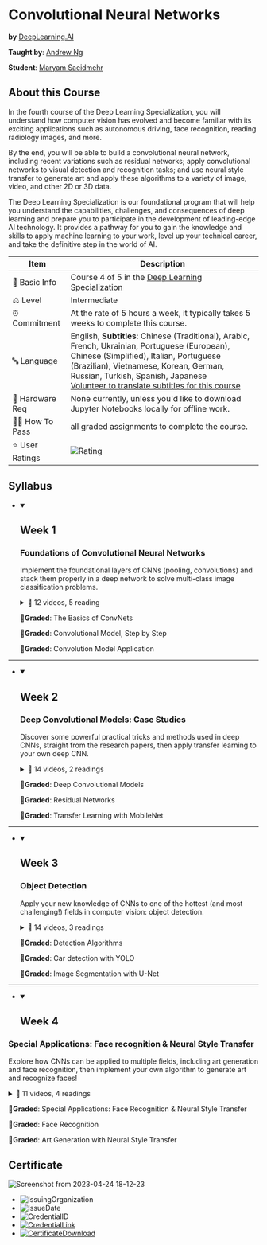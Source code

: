 # Convolutional Neural Networks

**by** <a href="https://DeepLearning.AI/">DeepLearning.AI</a>

**Taught by**: <a href="https://www.coursera.org/instructor/andrewng">Andrew Ng</a>

**Student**: <a href="https://maryamsaeedmehr.github.io/">Maryam Saeidmehr</a>

## About this Course

In the fourth course of the Deep Learning Specialization, you will understand how computer vision has evolved and become familiar with its exciting applications such as autonomous driving, face recognition, reading radiology images, and more.

By the end, you will be able to build a convolutional neural network, including recent variations such as residual networks; apply convolutional networks to visual detection and recognition tasks; and use neural style transfer to generate art and apply these algorithms to a variety of image, video, and other 2D or 3D data.

The Deep Learning Specialization is our foundational program that will help you understand the capabilities, challenges, and consequences of deep learning and prepare you to participate in the development of leading-edge AI technology. It provides a pathway for you to gain the knowledge and skills to apply machine learning to your work, level up your technical career, and take the definitive step in the world of AI.

| Item | Description |
|---|---|
| 📓 Basic Info  |  Course 4 of 5 in the <a href="https://www.coursera.org/specializations/deep-learning">Deep Learning Specialization</a>  |
| ⚖️ Level  | Intermediate  |
| ⏰ Commitment  | At the rate of 5 hours a week, it typically takes 5 weeks to complete this course.  |
| 🔤 Language  | English, **Subtitles**: Chinese (Traditional), Arabic, French, Ukrainian, Portuguese (European), Chinese (Simplified), Italian, Portuguese (Brazilian), Vietnamese, Korean, German, Russian, Turkish, Spanish, Japanese</br> <a href="https://www.coursera.org/learn/neural-networks-deep-learning/home/info#">Volunteer to translate subtitles for this course</a>  |
| :wrench: Hardware Req | None currently, unless you'd like to download Jupyter Notebooks locally for offline work. |
| 🧑‍🎓 How To Pass  |  all graded assignments to complete the course. |
| ⭐ User Ratings  | ![Rating](https://img.shields.io/badge/rating-4.9-brightgreen) |

## Syllabus

- <details open><summary><h2>Week 1</h2></summary>

  ### Foundations of Convolutional Neural Networks

  Implement the foundational layers of CNNs (pooling, convolutions) and stack them properly in a deep network to solve multi-class image classification problems.

  <details>
    <summary>📂 12 videos, 5 reading</summary>

  - Video: Computer Vision
  - Video: Edge Detection Example
  - Video: More Edge Detection
  - Video: Padding
  - App Item: [IMPORTANT] Have questions, issues or ideas? Join our Community!
  - Video: Strided Convolutions
  - Video: Convolutions Over Volume
  - Video: One Layer of a Convolutional Network
  - Reading: Clarifications about Upcoming Simple Convolutional Network Example Video
  - Video: Simple Convolutional Network Example
  - Video: Pooling Layers
  - Reading: Clarifications about Upcoming CNN Example Video
  - Video: CNN Example
  - Reading: Clarifications about Upcoming Why Convolutions?
  - Video: Why Convolutions?
  - App Item: Lecture Notes W1
  - Reading: How to Download your Notebook
  - Reading: H​ow to Refresh your Workspace
  - Video: Yann LeCun Interview

  </details>

  🔬**Graded**: The Basics of ConvNets

  🔬**Graded**: Convolutional Model, Step by Step

  🔬**Graded**: Convolution Model Application

</details>

---  

- <details open><summary><h2>Week 2</h2></summary>

  ### Deep Convolutional Models: Case Studies

  Discover some powerful practical tricks and methods used in deep CNNs, straight from the research papers, then apply transfer learning to your own deep CNN.

  <details>
    <summary>📂 14 videos, 2 readings</summary>

    - Video: Why look at case studies?
    - Video: Classic Networks
    - Video: ResNets
    - Video: Why ResNets Work?
    - Video: Networks in Networks and 1x1 Convolutions
    - Reading: Clarifications about Upcoming Inception Network Motivation Video
    - Video: Inception Network Motivation
    - Video: Inception Network
    - Video: MobileNet
    - Video: MobileNet Architecture
    - Video: EfficientNet
    - Video: Using Open-Source Implementation
    - Video: Transfer Learning
    - Video: Data Augmentation
    - Video: State of Computer Vision
    - App Item: Lecture Notes W2
    - Reading: Note on the Upcoming Programming Assignment - Residual Networks

  </details>

  🔬**Graded**: Deep Convolutional Models

  🔬**Graded**: Residual Networks

  🔬**Graded**: Transfer Learning with MobileNet

</details>

---

- <details open><summary><h2>Week 3</h2></summary>

  ### Object Detection

  Apply your new knowledge of CNNs to one of the hottest (and most challenging!) fields in computer vision: object detection.

  <details>
    <summary>📂 14 videos, 3 readings</summary>

    - Video: Object Localization
    - Video: Landmark Detection
    - Video: Object Detection
    - Reading: Clarifications about Upcoming Convolutional Implementation of Sliding Windows Video
    - Video: Convolutional Implementation of Sliding Windows
    - Video: Bounding Box Predictions
    - Video: Intersection Over Union
    - Video: Non-max Suppression
    - Video: Anchor Boxes
    - Reading: Clarifications about Upcoming YOLO Algorithm Video
    - Video: YOLO Algorithm
    - Video: Region Proposals (Optional)
    - Video: Semantic Segmentation with U-Net
    - Video: Transpose Convolutions
    - Video: U-Net Architecture Intuition
    - Video: U-Net Architecture
    - App Item: Lecture Notes W3
    - Reading: Clear Output Before Submitting (For U-Net Assignment)

  </details>

  🔬**Graded**: Detection Algorithms

  🔬**Graded**: Car detection with YOLO

  🔬**Graded**: Image Segmentation with U-Net
  
</details>

---

- <details open><summary><h2>Week 4</h2></summary>

### Special Applications: Face recognition & Neural Style Transfer

  Explore how CNNs can be applied to multiple fields, including art generation and face recognition, then implement your own algorithm to generate art and recognize faces!

  <details>
    <summary>📂 11 videos, 4 readings</summary>

    - Video: What is Face Recognition?
    - Video: One Shot Learning
    - Video: Siamese Network
    - Video: Triplet Loss
    - Reading: Clarifications about Upcoming Face Verification and Binary Classification Video
    - Video: Face Verification and Binary Classification
    - Video: What is Neural Style Transfer?
    - Video: What are deep ConvNets learning?
    - Video: Cost Function
    - Video: Content Cost Function
    - Reading: Clarifications about Upcoming Style Cost Function Video
    - Video: Style Cost Function
    - Video: 1D and 3D Generalizations
    - App Item: Lecture Notes W4
    - Reading: References
    - Reading: Acknowledgments

  </details>

  🔬**Graded**: Special Applications: Face Recognition & Neural Style Transfer

  🔬**Graded**: Face Recognition

  🔬**Graded**: Art Generation with Neural Style Transfer

</details>

## Certificate

  ![Screenshot from 2023-04-24 18-12-23](https://user-images.githubusercontent.com/60509979/234031148-d8699338-b369-4c24-83a8-45df6f157b27.png)
  
- ![IssuingOrganization](https://img.shields.io/badge/Issuing%20Organization-Coursera-informational)
- ![IssueDate](https://img.shields.io/badge/Issue%20Date-Oct%202022-informational)
- ![CredentialID](https://img.shields.io/badge/Credential%20ID-8W82DPBGYMJ4-informational)
- <a href="https://www.coursera.org/account/accomplishments/certificate/8W82DPBGYMJ4">![CredentialLink](https://img.shields.io/badge/Credential%20Link-https://www.coursera.org/account/accomplishments/certificate/8W82DPBGYMJ4-informational)</a>
- <a href="https://github.com/BitterOcean/coursera-deep-learning-specialization/blob/main/Convolutional-Neural-Network/Certificate.pdf">![CertificateDownload](https://img.shields.io/badge/Certificate-Download%20PDF-informational)</a>
